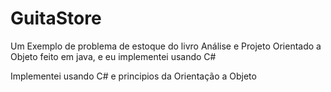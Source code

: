 # GuitaStore
Um Exemplo de problema de estoque do livro Análise e Projeto Orientado a Objeto feito em java, e eu implementei usando C#

Implementei usando C# e principios da Orientação a Objeto
